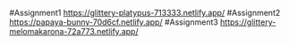 #Assignment1 https://glittery-platypus-713333.netlify.app/
#Assignment2 https://papaya-bunny-70d6cf.netlify.app/
#Assignment3 https://glittery-melomakarona-72a773.netlify.app/
